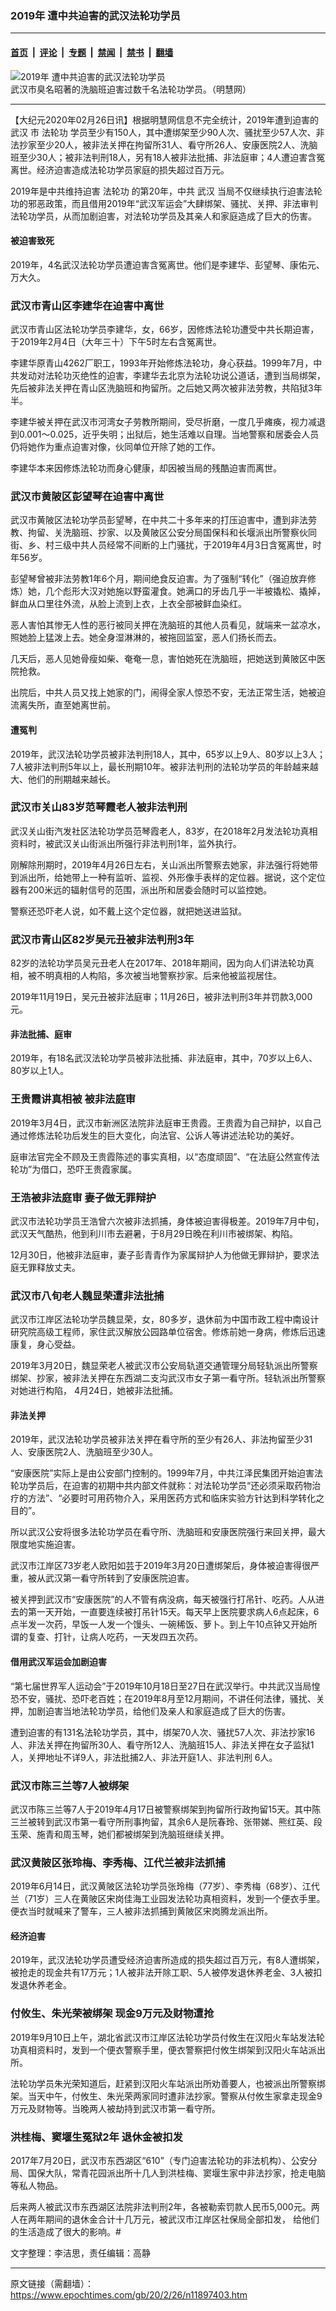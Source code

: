 ### 2019年 遭中共迫害的武汉法轮功学员

---

#### [首页](../../../..?n11897403) &nbsp;|&nbsp; [评论](../../../../../epoch-comment?n11897403) &nbsp;|&nbsp; [专题](../../../../../epoch-special?n11897403) &nbsp;|&nbsp; [禁闻](../../../../../epoch-news?n11897403) &nbsp;|&nbsp; [禁书](../../../../../books?n11897403) &nbsp;|&nbsp; [翻墙](https://github.com/gfw-breaker/nogfw/blob/master/README.md?n11897403)


<div><img alt="2019年 遭中共迫害的武汉法轮功学员" class="attachment-djy_600_400 size-djy_600_400 wp-post-image" src="https://i.epochtimes.com/assets/uploads/2020/02/11-19-600x400.jpg"/>
<div class="caption">
 武汉市臭名昭著的洗脑班迫害过数千名法轮功学员。（明慧网）
</div></div><hr/><div class="post_content" id="artbody" itemprop="articleBody">
 <!-- article content begin -->
 <p>
  【大纪元2020年02月26日讯】根据明慧网信息不完全统计，2019年遭到迫害的
  <ok href="https://www.epochtimes.com/gb/tag/%E6%AD%A6%E6%B1%89.html">
   武汉
  </ok>
  市
  <ok href="https://www.epochtimes.com/gb/tag/%E6%B3%95%E8%BD%AE%E5%8A%9F.html">
   法轮功
  </ok>
  学员至少有150人，其中遭绑架至少90人次、骚扰至少57人次、非法抄家至少20人，被非法关押在拘留所31人、看守所26人、安康医院2人、洗脑班至少30人；被非法判刑18人，另有18人被非法批捕、非法庭审；4人遭迫害含冤离世。经济迫害造成法轮功学员家庭的损失超过百万元。
 </p>
 <p>
  2019年是中共维持迫害
  <ok href="https://www.epochtimes.com/gb/tag/%E6%B3%95%E8%BD%AE%E5%8A%9F.html">
   法轮功
  </ok>
  的第20年，中共
  <ok href="https://www.epochtimes.com/gb/tag/%E6%AD%A6%E6%B1%89.html">
   武汉
  </ok>
  当局不仅继续执行迫害法轮功的邪恶政策，而且借用2019年“武汉军运会”大肆绑架、骚扰、关押、非法审判法轮功学员，从而加剧迫害，对法轮功学员及其亲人和家庭造成了巨大的伤害。
 </p>
 <h4>
  被迫害致死
 </h4>
 <p>
  2019年，4名武汉法轮功学员遭迫害含冤离世。他们是李建华、彭望琴、康佑元、万大久。
 </p>
 <h3>
  <b>
   武汉市青山区李建华在迫害中离世
  </b>
 </h3>
 <p>
  武汉市青山区法轮功学员李建华，女，66岁，因修炼法轮功遭受中共长期迫害，于2019年2月4日（大年三十）下午5时左右含冤离世。
 </p>
 <p>
  李建华原青山4262厂职工，1993年开始修炼法轮功，身心获益。1999年7月，中共发动对法轮功灭绝性的迫害，李建华去北京为法轮功说公道话，遭到当局绑架，先后被非法关押在青山区洗脑班和拘留所。之后她又两次被非法劳教，共陷狱3年半。
 </p>
 <p>
  李建华被关押在武汉市河湾女子劳教所期间，受尽折磨，一度几乎瘫痪，视力减退到0.001～0.025，近乎失明；出狱后，她生活难以自理。当地警察和居委会人员仍将她作为重点迫害对像，伙同单位开除了她的工作。
 </p>
 <p>
  李建华本来因修炼法轮功而身心健康，却因被当局的残酷迫害而离世。
 </p>
 <h3>
  <b>
   武汉市黄陂区彭望琴在迫害中离世
  </b>
 </h3>
 <p>
  武汉市黄陂区法轮功学员彭望琴，在中共二十多年来的打压迫害中，遭到非法劳教、拘留、关洗脑班、抄家、以及黄陂区公安分局国保科和长堰派出所警察伙同街、乡、村三级中共人员经常不间断的上门骚扰，于2019年4月3日含冤离世，时年56岁。
 </p>
 <p>
  彭望琴曾被非法劳教1年6个月，期间绝食反迫害。为了强制“转化”（强迫放弃修炼）她，几个彪形大汉对她施以野蛮灌食。她满口的牙齿几乎一半被撬松、撬掉，鲜血从口里往外流，从脸上流到上衣，上衣全部被鲜血染红。
 </p>
 <p>
  恶人害怕其惨无人性的恶行被同关押在洗脑班的其他人员看见，就端来一盆凉水，照她脸上猛泼上去。她全身湿淋淋的，被拖回监室，恶人们扬长而去。
 </p>
 <p>
  几天后，恶人见她骨瘦如柴、奄奄一息，害怕她死在洗脑班，把她送到黄陂区中医院抢救。
 </p>
 <p>
  出院后，中共人员又找上她家的门，闹得全家人惊恐不安，无法正常生活，她被迫流离失所，直至她离世前。
 </p>
 <h4>
  <b>
   遭冤判
  </b>
 </h4>
 <p>
  2019年，武汉法轮功学员被非法判刑18人，其中，65岁以上9人、80岁以上3人；7人被非法判刑5年以上，最长刑期10年。被非法判刑的法轮功学员的年龄越来越大、他们的刑期越来越长。
 </p>
 <h3>
  <b>
   武汉市关山83岁范琴霞老人被非法判刑
  </b>
 </h3>
 <p>
  武汉关山街汽发社区法轮功学员范琴霞老人，83岁，在2018年2月发法轮功真相资料时，被武汉关山街派出所强行非法判刑1年，监外执行。
 </p>
 <p>
  刚解除刑期时，2019年4月26日左右，关山派出所警察去她家，非法强行将她带到派出所，给她带上一种有监听、监视、外形像手表样的定位器。据说，这个定位器有200米远的辐射信号的范围，派出所和居委会随时可以监控她。
 </p>
 <p>
  警察还恐吓老人说，如不戴上这个定位器，就把她送进监狱。
 </p>
 <h3>
  <b>
   武汉市青山区82岁吴元丑被非法判刑3年
  </b>
 </h3>
 <p>
  82岁的法轮功学员吴元丑老人在2017年、2018年期间，因为向人们讲法轮功真相，被不明真相的人构陷，多次被当地警察抄家。后来他被监视居住。
 </p>
 <p>
  2019年11月19日，吴元丑被非法庭审；11月26日，被非法判刑3年并罚款3,000元。
 </p>
 <h4>
  <b>
   非法批捕、庭审
  </b>
 </h4>
 <p>
  2019年，有18名武汉法轮功学员被非法批捕、非法庭审，其中，70岁以上6人、80岁以上1人。
 </p>
 <h3>
  <b>
   王贵霞讲真相被 被非法庭审
  </b>
 </h3>
 <p>
  2019年3月4日，武汉市新洲区法院非法庭审王贵霞。王贵霞为自己辩护，以自己通过修炼法轮功后发生的巨大变化，向法官、公诉人等讲述法轮功的美好。
 </p>
 <p>
  庭审法官完全不顾及王贵霞陈述的事实真相，以“态度顽固”、“在法庭公然宣传法轮功”为借口，恐吓王贵霞家属。
 </p>
 <h3>
  <b>
   王浩被非法庭审 妻子做无罪辩护
  </b>
 </h3>
 <p>
  武汉市法轮功学员王浩曾六次被非法抓捕，身体被迫害得极差。2019年7月中旬，武汉天气酷热，他到利川市去避暑，于8月29日晚在利川市被绑架、构陷。
 </p>
 <p>
  12月30日，他被非法庭审，妻子彭青青作为家属辩护人为他做无罪辩护，要求法庭无罪释放丈夫。
 </p>
 <h3>
  <b>
   武汉市八旬老人魏显荣遭非法批捕
  </b>
 </h3>
 <p>
  武汉市江岸区法轮功学员魏显荣，女，80多岁，退休前为中国市政工程中南设计研究院高级工程师，家住武汉解放公园路单位宿舍。修炼前她一身病，修炼后迅速康复，身心受益。
 </p>
 <p>
  2019年3月20日，魏显荣老人被武汉市公安局轨道交通管理分局轻轨派出所警察绑架、抄家，被非法关押在东西湖二支沟武汉市女子第一看守所。轻轨派出所警察对她进行构陷， 4月24日，她被非法批捕。
 </p>
 <h4>
  非法关押
 </h4>
 <p>
  2019年，武汉法轮功学员被非法关押在看守所的至少有26人、非法拘留至少31人、安康医院2人、洗脑班至少30人。
 </p>
 <p>
  “安康医院”实际上是由公安部门控制的。1999年7月，中共江泽民集团开始迫害法轮功学员后，在迫害的初期中共内部文件就称：对法轮功学员“还必须采取药物治疗的方法”、“必要时可用药物介入，采用医药方式和临床实验方针达到科学转化之目的”。
 </p>
 <p>
  所以武汉公安将很多法轮功学员在看守所、洗脑班和安康医院强行来回关押，最大限度地实施迫害。
 </p>
 <p>
  武汉市江岸区73岁老人欧阳如芸于2019年3月20日遭绑架后，身体被迫害得很严重，被从武汉第一看守所转到了安康医院迫害。
 </p>
 <p>
  被关押到武汉市“安康医院”的人不管有病没病，每天被强行打吊针、吃药。人从进去的第一天开始，一直要连续被打吊针15天。每天早上医院要求病人6点起床，6点半发一次药，早饭一人发一个馒头、一碗稀饭、萝卜。到上午10点钟又开始所谓的复查、打针，让病人吃药，一天发四五次药。
 </p>
 <h4>
  <b>
   借用武汉军运会加剧迫害
  </b>
 </h4>
 <p>
  “第七届世界军人运动会”于2019年10月18日至27日在武汉举行。中共武汉当局惶恐不安，骚扰、恐吓老百姓；在2019年8月至12月期间，不讲任何法律，骚扰、关押，加剧迫害当地法轮功学员，给他们及亲人和家庭造成了巨大的伤害。
 </p>
 <p>
  遭到迫害的有131名法轮功学员，其中，绑架70人次、骚扰57人次、非法抄家16人、非法关押在拘留所30人、看守所12人、洗脑班15人、非法关押在女子监狱1人，关押地址不详9人，非法批捕2人、非法开庭1人、非法判刑 6人。
 </p>
 <h3>
  <b>
   武汉市陈三兰等7人被绑架
  </b>
 </h3>
 <p>
  武汉市陈三兰等7人于2019年4月17日被警察绑架到拘留所行政拘留15天。其中陈三兰被转到武汉市第一看守所刑事拘留，其余6人是阮春玲、张带娣、熊红英、段玉荣、施青和周玉琴，她们都被绑架到洗脑班继续关押。
 </p>
 <h3>
  <b>
   武汉黄陂区张玲梅、李秀梅、江代兰被非法抓捕
  </b>
 </h3>
 <p>
  2019年6月14日，武汉黄陂区法轮功学员张玲梅（77岁）、李秀梅（68岁）、江代兰（71岁）三人在黄陂区宋岗佳海工业园发法轮功真相资料，发到一个便衣手里。便衣当时就喊来了警车，三人被非法抓捕到黄陂区宋岗腾龙派出所。
 </p>
 <h4>
  <b>
   经济迫害
  </b>
 </h4>
 <p>
  2019年，武汉法轮功学员遭受经济迫害所造成的损失超过百万元，有8人遭绑架，被抢走的现金共有17万元；1人被非法开除工职、5人被停发退休养老金、3人被扣发退休养老金。
 </p>
 <h3>
  <b>
   付攸生、朱光荣被绑架 现金9万元及财物遭抢
  </b>
 </h3>
 <p>
  2019年9月10日上午，湖北省武汉市江岸区法轮功学员付攸生在汉阳火车站发法轮功真相资料时，发到一个便衣警察手里，便衣警察把付攸生绑架到汉阳火车站派出所。
 </p>
 <p>
  法轮功学员朱光荣知道后，赶紧到汉阳火车站派出所劝善要人，也被派出所警察绑架。当天中午，付攸生、朱光荣两家同时遭非法抄家。警察从付攸生家拿走现金9万元及财物等。当晚两人被劫持到武汉市第一看守所。
 </p>
 <h3>
  <b>
   洪桂梅、窦堰生冤狱2年 退休金被扣发
  </b>
 </h3>
 <p>
  2017年7月20日，武汉市东西湖区“610”（专门迫害法轮功的非法机构）、公安分局、国保大队，常青花园派出所十几人到洪桂梅、窦堰生家中非法抄家，抢走电脑等私人物品。
 </p>
 <p>
  后来两人被武汉市东西湖区法院非法判刑2年，各被勒索罚款人民币5,000元。两人在两年期间的退休金合计十几万元，被武汉市江岸区社保局全部扣发， 给他们的生活造成了很大的影响。#
 </p>
 <p>
  文字整理：李洁思，责任编辑：高静
 </p>
 <!-- article content end -->
 <div id="below_article_ad">
 </div>
</div>


---

原文链接（需翻墙）：https://www.epochtimes.com/gb/20/2/26/n11897403.htm